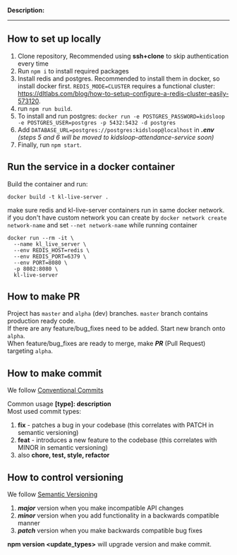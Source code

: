 **Description:**

---

## How to set up locally


1. Clone repository, Recommended using **ssh+clone** to skip authentication every time
2. Run `npm i`  to install required packages
3. Install redis and postgres. Recommended to install them in docker, so install docker first.  `REDIS_MODE=CLUSTER` requires a functional cluster: https://dltlabs.com/blog/how-to-setup-configure-a-redis-cluster-easily-573120.
4. run `npm run build`.
5. To install and run postgres:  `docker run -e POSTGRES_PASSWORD=kidsloop -e POSTGRES_USER=postgres -p 5432:5432 -d postgres`
6. Add `DATABASE_URL=postgres://postgres:kidsloop@localhost` in ***.env*** *(steps 5 and 6 will be moved to kidsloop-attendance-service soon)*
7. Finally, run `npm start`.


## Run the service in a docker container

Build the container and run:

```shell
docker build -t kl-live-server .
```
make sure redis and kl-live-server containers run in same docker network.
if you don't have custom network you can create by `docker network create network-name` and set `--net network-name` while running container
```shell
docker run --rm -it \
  --name kl_live_server \
  --env REDIS_HOST=redis \
  --env REDIS_PORT=6379 \
  --env PORT=8080 \
  -p 8082:8080 \
  kl-live-server
```
## How to make PR

Project has `master` and `alpha` (dev) branches. `master` branch contains production ready code.  
If there are any feature/bug_fixes need to be added. Start new branch onto `alpha`.  
When feature/bug_fixes are ready to merge, make ***PR*** (Pull Request) targeting `alpha`.

## How to make commit
We follow [Conventional Commits](https://www.conventionalcommits.org/en/v1.0.0-beta.2/)

Common usage **[type]: description**  
Most used commit types:  
1. **fix** - patches a bug in your codebase (this correlates with PATCH in semantic versioning)  
2. **feat** - introduces a new feature to the codebase (this correlates with MINOR in semantic versioning)  
3. also **chore, test, style, refactor**

## How to control versioning 

We follow [Semantic Versioning](https://semver.org/)

1. ***major*** version when you make incompatible API changes  
2. ***minor*** version when you add functionality in a backwards compatible manner  
3. ***patch*** version when you make backwards compatible bug fixes  

**npm version <update_types>** will upgrade version and make commit.
